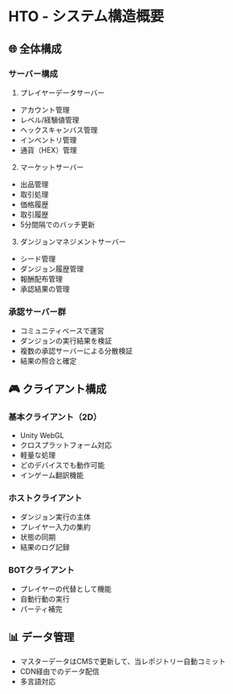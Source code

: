 # HTO - システム構造概要

## 🌐 全体構成

### サーバー構成
1. プレイヤーデータサーバー
- アカウント管理
- レベル/経験値管理
- ヘックスキャンバス管理
- インベントリ管理
- 通貨（HEX）管理

2. マーケットサーバー
- 出品管理
- 取引処理
- 価格履歴
- 取引履歴
- 5分間隔でのバッチ更新

3. ダンジョンマネジメントサーバー
- シード管理
- ダンジョン履歴管理
- 報酬配布管理
- 承認結果の管理

### 承認サーバー群
- コミュニティベースで運営
- ダンジョンの実行結果を検証
- 複数の承認サーバーによる分散検証
- 結果の照合と確定

## 🎮 クライアント構成

### 基本クライアント（2D）
- Unity WebGL
- クロスプラットフォーム対応
- 軽量な処理
- どのデバイスでも動作可能
- インゲーム翻訳機能

### ホストクライアント
- ダンジョン実行の主体
- プレイヤー入力の集約
- 状態の同期
- 結果のログ記録

### BOTクライアント
- プレイヤーの代替として機能
- 自動行動の実行
- パーティ補完

## 📊 データ管理
- マスターデータはCMSで更新して、当レポジトリー自動コミット
- CDN経由でのデータ配信
- 多言語対応


```


